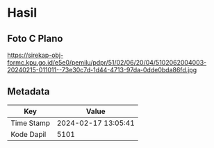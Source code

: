 # Hasil

## Foto C Plano

https://sirekap-obj-formc.kpu.go.id/e5e0/pemilu/pdpr/51/02/06/20/04/5102062004003-20240215-011011--73e30c7d-1d44-4713-97da-0dde0bda86fd.jpg


## Metadata

| Key        | Value               |
| ---------- | ------------------- |
| Time Stamp | 2024-02-17 13:05:41 |
| Kode Dapil | 5101                |




